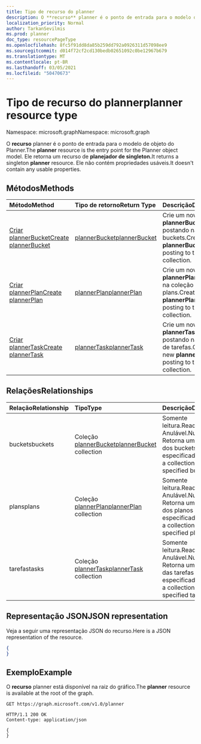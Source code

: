 ```yaml
---
title: Tipo de recurso do planner
description: O **recurso** planner é o ponto de entrada para o modelo de objeto do Planner. Ele retorna um recurso de **planejador de singleton.**  Ele não contém propriedades usáveis.
localization_priority: Normal
author: TarkanSevilmis
ms.prod: planner
doc_type: resourcePageType
ms.openlocfilehash: 8fc5f91dd8da85b259dd792a0926311d57098ee9
ms.sourcegitcommit: d014f72cf2cd130bedb02651092c0be12967b679
ms.translationtype: MT
ms.contentlocale: pt-BR
ms.lasthandoff: 03/05/2021
ms.locfileid: "50470673"
---
```

# <a name="planner-resource-type"></a><span data-ttu-id="25625-105">Tipo de recurso do planner</span><span class="sxs-lookup"><span data-stu-id="25625-105">planner resource type</span></span>

<span data-ttu-id="25625-106">Namespace: microsoft.graph</span><span class="sxs-lookup"><span data-stu-id="25625-106">Namespace: microsoft.graph</span></span>

<span data-ttu-id="25625-107">O **recurso** planner é o ponto de entrada para o modelo de objeto do Planner.</span><span class="sxs-lookup"><span data-stu-id="25625-107">The **planner** resource is the entry point for the Planner object model.</span></span> <span data-ttu-id="25625-108">Ele retorna um recurso de **planejador de singleton.**</span><span class="sxs-lookup"><span data-stu-id="25625-108">It returns a singleton **planner** resource.</span></span>  <span data-ttu-id="25625-109">Ele não contém propriedades usáveis.</span><span class="sxs-lookup"><span data-stu-id="25625-109">It doesn't contain any usable properties.</span></span>


## <a name="methods"></a><span data-ttu-id="25625-110">Métodos</span><span class="sxs-lookup"><span data-stu-id="25625-110">Methods</span></span>

| <span data-ttu-id="25625-111">Método</span><span class="sxs-lookup"><span data-stu-id="25625-111">Method</span></span>           | <span data-ttu-id="25625-112">Tipo de retorno</span><span class="sxs-lookup"><span data-stu-id="25625-112">Return Type</span></span>    |<span data-ttu-id="25625-113">Descrição</span><span class="sxs-lookup"><span data-stu-id="25625-113">Description</span></span>|
|:---------------|:--------|:----------|
|[<span data-ttu-id="25625-114">Criar plannerBucket</span><span class="sxs-lookup"><span data-stu-id="25625-114">Create plannerBucket</span></span>](../api/planner-post-buckets.md) |[<span data-ttu-id="25625-115">plannerBucket</span><span class="sxs-lookup"><span data-stu-id="25625-115">plannerBucket</span></span>](plannerbucket.md)| <span data-ttu-id="25625-116">Crie um novo **plannerBucket** postando na coleção buckets.</span><span class="sxs-lookup"><span data-stu-id="25625-116">Create a new **plannerBucket** by posting to the buckets collection.</span></span>|
|[<span data-ttu-id="25625-117">Criar plannerPlan</span><span class="sxs-lookup"><span data-stu-id="25625-117">Create plannerPlan</span></span>](../api/planner-post-plans.md) |[<span data-ttu-id="25625-118">plannerPlan</span><span class="sxs-lookup"><span data-stu-id="25625-118">plannerPlan</span></span>](plannerplan.md)| <span data-ttu-id="25625-119">Crie um novo **plannerPlan** postando na coleção plans.</span><span class="sxs-lookup"><span data-stu-id="25625-119">Create a new **plannerPlan** by posting to the plans collection.</span></span>|
|[<span data-ttu-id="25625-120">Criar plannerTask</span><span class="sxs-lookup"><span data-stu-id="25625-120">Create plannerTask</span></span>](../api/planner-post-tasks.md) |[<span data-ttu-id="25625-121">plannerTask</span><span class="sxs-lookup"><span data-stu-id="25625-121">plannerTask</span></span>](plannertask.md)| <span data-ttu-id="25625-122">Crie um novo **plannerTask** postando na coleção de tarefas.</span><span class="sxs-lookup"><span data-stu-id="25625-122">Create a new **plannerTask** by posting to the tasks collection.</span></span>|

## <a name="relationships"></a><span data-ttu-id="25625-123">Relações</span><span class="sxs-lookup"><span data-stu-id="25625-123">Relationships</span></span>
| <span data-ttu-id="25625-124">Relação</span><span class="sxs-lookup"><span data-stu-id="25625-124">Relationship</span></span> | <span data-ttu-id="25625-125">Tipo</span><span class="sxs-lookup"><span data-stu-id="25625-125">Type</span></span>   |<span data-ttu-id="25625-126">Descrição</span><span class="sxs-lookup"><span data-stu-id="25625-126">Description</span></span>|
|:---------------|:--------|:----------|
|<span data-ttu-id="25625-127">buckets</span><span class="sxs-lookup"><span data-stu-id="25625-127">buckets</span></span>|<span data-ttu-id="25625-128">Coleção [plannerBucket](plannerbucket.md)</span><span class="sxs-lookup"><span data-stu-id="25625-128">[plannerBucket](plannerbucket.md) collection</span></span>| <span data-ttu-id="25625-129">Somente leitura.</span><span class="sxs-lookup"><span data-stu-id="25625-129">Read-only.</span></span> <span data-ttu-id="25625-130">Anulável.</span><span class="sxs-lookup"><span data-stu-id="25625-130">Nullable.</span></span> <span data-ttu-id="25625-131">Retorna uma coleção dos buckets especificados</span><span class="sxs-lookup"><span data-stu-id="25625-131">Returns a collection of the specified buckets</span></span>|
|<span data-ttu-id="25625-132">plans</span><span class="sxs-lookup"><span data-stu-id="25625-132">plans</span></span>|<span data-ttu-id="25625-133">Coleção [plannerPlan](plannerplan.md)</span><span class="sxs-lookup"><span data-stu-id="25625-133">[plannerPlan](plannerplan.md) collection</span></span>| <span data-ttu-id="25625-134">Somente leitura.</span><span class="sxs-lookup"><span data-stu-id="25625-134">Read-only.</span></span> <span data-ttu-id="25625-135">Anulável.</span><span class="sxs-lookup"><span data-stu-id="25625-135">Nullable.</span></span> <span data-ttu-id="25625-136">Retorna uma coleção dos planos especificados</span><span class="sxs-lookup"><span data-stu-id="25625-136">Returns a collection of the specified plans</span></span>|
|<span data-ttu-id="25625-137">tarefas</span><span class="sxs-lookup"><span data-stu-id="25625-137">tasks</span></span>|<span data-ttu-id="25625-138">Coleção [plannerTask](plannertask.md)</span><span class="sxs-lookup"><span data-stu-id="25625-138">[plannerTask](plannertask.md) collection</span></span>| <span data-ttu-id="25625-139">Somente leitura.</span><span class="sxs-lookup"><span data-stu-id="25625-139">Read-only.</span></span> <span data-ttu-id="25625-140">Anulável.</span><span class="sxs-lookup"><span data-stu-id="25625-140">Nullable.</span></span> <span data-ttu-id="25625-141">Retorna uma coleção das tarefas especificadas</span><span class="sxs-lookup"><span data-stu-id="25625-141">Returns a collection of the specified tasks</span></span>|

## <a name="json-representation"></a><span data-ttu-id="25625-142">Representação JSON</span><span class="sxs-lookup"><span data-stu-id="25625-142">JSON representation</span></span>
<span data-ttu-id="25625-143">Veja a seguir uma representação JSON do recurso.</span><span class="sxs-lookup"><span data-stu-id="25625-143">Here is a JSON representation of the resource.</span></span>

<!-- {
  "blockType": "resource",
  "baseType": "microsoft.graph.entity",
  "@odata.type": "microsoft.graph.planner"
}-->

```json
{
}
```

## <a name="example"></a><span data-ttu-id="25625-144">Exemplo</span><span class="sxs-lookup"><span data-stu-id="25625-144">Example</span></span>

<span data-ttu-id="25625-145">O **recurso** planner está disponível na raiz do gráfico.</span><span class="sxs-lookup"><span data-stu-id="25625-145">The **planner** resource is available at the root of the graph.</span></span>

<!--{
  "blockType": "request"
}-->
```http
GET https://graph.microsoft.com/v1.0/planner
```

<!--{
  "blockType": "response",
  "truncated": true,
  "@odata.type": "microsoft.graph.planner"
}-->
```http
HTTP/1.1 200 OK
Content-type: application/json

{
}
```

<!-- uuid: 8fcb5dbc-d5aa-4681-8e31-b001d5168d79
2015-10-25 14:57:30 UTC -->
<!-- {
  "type": "#page.annotation",
  "description": "planner resource",
  "keywords": "",
  "section": "documentation",
  "tocPath": ""
}-->

